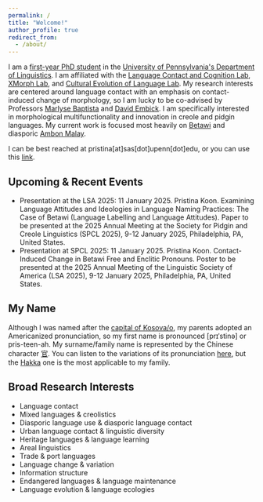 ```yaml
---
permalink: /
title: "Welcome!"
author_profile: true
redirect_from: 
  - /about/
---
```


I am a [first-year PhD student](https://www.ling.upenn.edu/people/pristina-koon) in the [University of Pennsylvania's Department of Linguistics](https://www.ling.upenn.edu/). I am affiliated with the [Language Contact and Cognition Lab](https://web.sas.upenn.edu/language-contact-cognition-lab/), [XMorph Lab](https://web.sas.upenn.edu/embick-lab/), and [Cultural Evolution of Language Lab](https://www.drgarethroberts.com/cultural-evolution-of-language-lab.html). My research interests are centered around language contact with an emphasis on contact-induced change of morphology, so I am lucky to be co-advised by Professors [Marlyse Baptista](https://web.sas.upenn.edu/marlysebaptista/) and [David Embick](https://www.ling.upenn.edu/~embick/). I am specifically interested in morphological multifunctionality and innovation in creole and pidgin languages. My current work is focused most heavily on [Betawi](https://en.wikipedia.org/wiki/Betawi_language) and diasporic [Ambon Malay](https://en.wikipedia.org/wiki/Ambonese_Malay).

I can be best reached at pristina[at]sas[dot]upenn[dot]edu, or you can use this [link](mailto:pristina@sas.upenn.edu).

## Upcoming & Recent Events ## 
- Presentation at the LSA 2025: 11 January 2025. Pristina Koon. Examining Language Attitudes and Ideologies in Language Naming Practices: The Case of Betawi (Language Labelling and Language Attitudes). Paper to be presented at the 2025 Annual Meeting at the Society for Pidgin and Creole Linguistics (SPCL 2025), 9-12 January 2025, Philadelphia, PA, United States. 
- Presentation at SPCL 2025: 11 January 2025. Pristina Koon. Contact-Induced Change in Betawi Free and Enclitic Pronouns. Poster to be presented at the 2025 Annual Meeting of the Linguistic Society of America (LSA 2025), 9-12 January 2025, Philadelphia, PA, United States. 

## My Name ## 
Although I was named after the [capital of Kosova/o](https://www.britannica.com/place/Pristina), my parents adopted an Americanized pronunciation, so my first name is pronounced [prɪˈstinə] or pris-teen-ah. My surname/family name is represented by the Chinese character [官](https://zh.wiktionary.org/zh-hans/%E5%AE%98). You can listen to the variations of its pronunciation [here](https://forvo.com/search/%E5%AE%98/), but the [Hakka](https://forvo.com/search/%E5%AE%98/hak/) one is the most applicable to my family.

## Broad Research Interests ## 
- Language contact
- Mixed languages & creolistics
- Diasporic language use & diasporic language contact
- Urban language contact & linguistic diversity
- Heritage languages & language learning
- Areal linguistics
- Trade & port languages
- Language change & variation
- Information structure
- Endangered languages & language maintenance
- Language evolution & language ecologies
